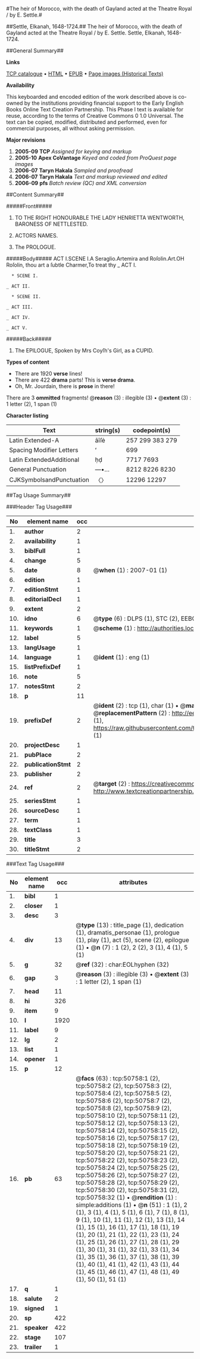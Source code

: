 #The heir of Morocco, with the death of Gayland acted at the Theatre Royal / by E. Settle.#

##Settle, Elkanah, 1648-1724.##
The heir of Morocco, with the death of Gayland acted at the Theatre Royal / by E. Settle.
Settle, Elkanah, 1648-1724.

##General Summary##

**Links**

[TCP catalogue](http://www.ota.ox.ac.uk/tcp/)  • 
[HTML](http://tei.it.ox.ac.uk/tcp/Texts-HTML/free/A59/A59315.html)  • 
[EPUB](http://tei.it.ox.ac.uk/tcp/Texts-EPUB/free/A59/A59315.epub) • 
[Page images (Historical Texts)](https://data.historicaltexts.jisc.ac.uk/view?pubId=eebo-11907554e&pageId=eebo-11907554e-50758-1)

**Availability**

This keyboarded and encoded edition of the
	       work described above is co-owned by the institutions
	       providing financial support to the Early English Books
	       Online Text Creation Partnership. This Phase I text is
	       available for reuse, according to the terms of Creative
	       Commons 0 1.0 Universal. The text can be copied,
	       modified, distributed and performed, even for
	       commercial purposes, all without asking permission.

**Major revisions**

1. __2005-09__ __TCP__ *Assigned for keying and markup*
1. __2005-10__ __Apex CoVantage__ *Keyed and coded from ProQuest page images*
1. __2006-07__ __Taryn Hakala__ *Sampled and proofread*
1. __2006-07__ __Taryn Hakala__ *Text and markup reviewed and edited*
1. __2006-09__ __pfs__ *Batch review (QC) and XML conversion*

##Content Summary##

#####Front#####

1. TO THE RIGHT HONOURABLE THE LADY HENRIETTA WENTWORTH, BARONESS OF NETTLESTED.

1. ACTORS NAMES.

1. The PROLOGUE.

#####Body#####
ACT I.SCENE I.A Seraglio.Artemira and Roſolin.Art.OH Roſolin, thou art a ſubtle Charmer,To treat thy
    _ ACT I.

      * SCENE I.

    _ ACT II.

      * SCENE II.

    _ ACT III.

    _ ACT IV.

    _ ACT V.

#####Back#####

1. The EPILOGUE, Spoken by Mrs Coyſh's Girl, as a CUPID.

**Types of content**

  * There are 1920 **verse** lines!
  * There are 422 **drama** parts! This is **verse drama**.
  * Oh, Mr. Jourdain, there is **prose** in there!

There are 3 **ommitted** fragments! 
 @__reason__ (3) : illegible (3)  •  @__extent__ (3) : 1 letter (2), 1 span (1)

**Character listing**


|Text|string(s)|codepoint(s)|
|---|---|---|
|Latin Extended-A|āīſė|257 299 383 279|
|Spacing             Modifier Letters|ʻ|699|
|Latin ExtendedAdditional|ḥḍ|7717 7693|
|General Punctuation|—•…|8212 8226 8230|
|CJKSymbolsandPunctuation|〈〉|12296 12297|

##Tag Usage Summary##

###Header Tag Usage###

|No|element name|occ|attributes|
|---|---|---|---|
|1.|__author__|2||
|2.|__availability__|1||
|3.|__biblFull__|1||
|4.|__change__|5||
|5.|__date__|8| @__when__ (1) : 2007-01 (1)|
|6.|__edition__|1||
|7.|__editionStmt__|1||
|8.|__editorialDecl__|1||
|9.|__extent__|2||
|10.|__idno__|6| @__type__ (6) : DLPS (1), STC (2), EEBO-CITATION (1), OCLC (1), VID (1)|
|11.|__keywords__|1| @__scheme__ (1) : http://authorities.loc.gov/ (1)|
|12.|__label__|5||
|13.|__langUsage__|1||
|14.|__language__|1| @__ident__ (1) : eng (1)|
|15.|__listPrefixDef__|1||
|16.|__note__|5||
|17.|__notesStmt__|2||
|18.|__p__|11||
|19.|__prefixDef__|2| @__ident__ (2) : tcp (1), char (1)  •  @__matchPattern__ (2) : ([0-9\-]+):([0-9IVX]+) (1), (.+) (1)  •  @__replacementPattern__ (2) : http://eebo.chadwyck.com/downloadtiff?vid=$1&page=$2 (1), https://raw.githubusercontent.com/textcreationpartnership/Texts/master/tcpchars.xml#$1 (1)|
|20.|__projectDesc__|1||
|21.|__pubPlace__|2||
|22.|__publicationStmt__|2||
|23.|__publisher__|2||
|24.|__ref__|2| @__target__ (2) : https://creativecommons.org/publicdomain/zero/1.0/ (1), http://www.textcreationpartnership.org/docs/. (1)|
|25.|__seriesStmt__|1||
|26.|__sourceDesc__|1||
|27.|__term__|1||
|28.|__textClass__|1||
|29.|__title__|3||
|30.|__titleStmt__|2||


###Text Tag Usage###

|No|element name|occ|attributes|
|---|---|---|---|
|1.|__bibl__|1||
|2.|__closer__|1||
|3.|__desc__|3||
|4.|__div__|13| @__type__ (13) : title_page (1), dedication (1), dramatis_personae (1), prologue (1), play (1), act (5), scene (2), epilogue (1)  •  @__n__ (7) : 1 (2), 2 (2), 3 (1), 4 (1), 5 (1)|
|5.|__g__|32| @__ref__ (32) : char:EOLhyphen (32)|
|6.|__gap__|3| @__reason__ (3) : illegible (3)  •  @__extent__ (3) : 1 letter (2), 1 span (1)|
|7.|__head__|11||
|8.|__hi__|326||
|9.|__item__|9||
|10.|__l__|1920||
|11.|__label__|9||
|12.|__lg__|2||
|13.|__list__|1||
|14.|__opener__|1||
|15.|__p__|12||
|16.|__pb__|63| @__facs__ (63) : tcp:50758:1 (2), tcp:50758:2 (2), tcp:50758:3 (2), tcp:50758:4 (2), tcp:50758:5 (2), tcp:50758:6 (2), tcp:50758:7 (2), tcp:50758:8 (2), tcp:50758:9 (2), tcp:50758:10 (2), tcp:50758:11 (2), tcp:50758:12 (2), tcp:50758:13 (2), tcp:50758:14 (2), tcp:50758:15 (2), tcp:50758:16 (2), tcp:50758:17 (2), tcp:50758:18 (2), tcp:50758:19 (2), tcp:50758:20 (2), tcp:50758:21 (2), tcp:50758:22 (2), tcp:50758:23 (2), tcp:50758:24 (2), tcp:50758:25 (2), tcp:50758:26 (2), tcp:50758:27 (2), tcp:50758:28 (2), tcp:50758:29 (2), tcp:50758:30 (2), tcp:50758:31 (2), tcp:50758:32 (1)  •  @__rendition__ (1) : simple:additions (1)  •  @__n__ (51) : 1 (1), 2 (1), 3 (1), 4 (1), 5 (1), 6 (1), 7 (1), 8 (1), 9 (1), 10 (1), 11 (1), 12 (1), 13 (1), 14 (1), 15 (1), 16 (1), 17 (1), 18 (1), 19 (1), 20 (1), 21 (1), 22 (1), 23 (1), 24 (1), 25 (1), 26 (1), 27 (1), 28 (1), 29 (1), 30 (1), 31 (1), 32 (1), 33 (1), 34 (1), 35 (1), 36 (1), 37 (1), 38 (1), 39 (1), 40 (1), 41 (1), 42 (1), 43 (1), 44 (1), 45 (1), 46 (1), 47 (1), 48 (1), 49 (1), 50 (1), 51 (1)|
|17.|__q__|1||
|18.|__salute__|2||
|19.|__signed__|1||
|20.|__sp__|422||
|21.|__speaker__|422||
|22.|__stage__|107||
|23.|__trailer__|1||
